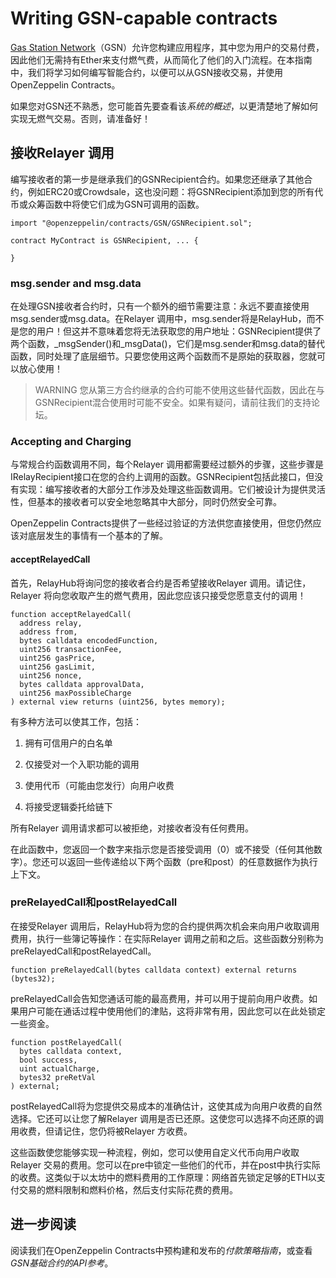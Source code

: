 # Writing GSN-capable contracts
[Gas Station Network](https://gsn.openzeppelin.com/)（GSN）允许您构建应用程序，其中您为用户的交易付费，因此他们无需持有Ether来支付燃气费，从而简化了他们的入门流程。在本指南中，我们将学习如何编写智能合约，以便可以从GSN接收交易，并使用OpenZeppelin Contracts。

如果您对GSN还不熟悉，您可能首先要查看该*系统的概述*，以更清楚地了解如何实现无燃气交易。否则，请准备好！

## 接收Relayer 调用
编写接收者的第一步是继承我们的GSNRecipient合约。如果您还继承了其他合约，例如ERC20或Crowdsale，这也没问题：将GSNRecipient添加到您的所有代币或众筹函数中将使它们成为GSN可调用的函数。
```
import "@openzeppelin/contracts/GSN/GSNRecipient.sol";

contract MyContract is GSNRecipient, ... {

}
```

### msg.sender and msg.data
在处理GSN接收者合约时，只有一个额外的细节需要注意：永远不要直接使用msg.sender或msg.data。在Relayer 调用中，msg.sender将是RelayHub，而不是您的用户！但这并不意味着您将无法获取您的用户地址：GSNRecipient提供了两个函数，_msgSender()和_msgData()，它们是msg.sender和msg.data的替代函数，同时处理了底层细节。只要您使用这两个函数而不是原始的获取器，您就可以放心使用！

> WARNING
您从第三方合约继承的合约可能不使用这些替代函数，因此在与GSNRecipient混合使用时可能不安全。如果有疑问，请前往我们的支持论坛。

### Accepting and Charging
与常规合约函数调用不同，每个Relayer 调用都需要经过额外的步骤，这些步骤是IRelayRecipient接口在您的合约上调用的函数。GSNRecipient包括此接口，但没有实现：编写接收者的大部分工作涉及处理这些函数调用。它们被设计为提供灵活性，但基本的接收者可以安全地忽略其中大部分，同时仍然安全可靠。

OpenZeppelin Contracts提供了一些经过验证的方法供您直接使用，但您仍然应该对底层发生的事情有一个基本的了解。

#### acceptRelayedCall
首先，RelayHub将询问您的接收者合约是否希望接收Relayer 调用。请记住， Relayer 将向您收取产生的燃气费用，因此您应该只接受您愿意支付的调用！
```
function acceptRelayedCall(
  address relay,
  address from,
  bytes calldata encodedFunction,
  uint256 transactionFee,
  uint256 gasPrice,
  uint256 gasLimit,
  uint256 nonce,
  bytes calldata approvalData,
  uint256 maxPossibleCharge
) external view returns (uint256, bytes memory);
```

有多种方法可以使其工作，包括：

1. 拥有可信用户的白名单

2. 仅接受对一个入职功能的调用

3. 使用代币（可能由您发行）向用户收费

4. 将接受逻辑委托给链下

所有Relayer 调用请求都可以被拒绝，对接收者没有任何费用。

在此函数中，您返回一个数字来指示您是否接受调用（0）或不接受（任何其他数字）。您还可以返回一些传递给以下两个函数（pre和post）的任意数据作为执行上下文。

### preRelayedCall和postRelayedCall
在接受Relayer 调用后，RelayHub将为您的合约提供两次机会来向用户收取调用费用，执行一些簿记等操作：在实际Relayer 调用之前和之后。这些函数分别称为preRelayedCall和postRelayedCall。

```
function preRelayedCall(bytes calldata context) external returns (bytes32);
```

preRelayedCall会告知您通话可能的最高费用，并可以用于提前向用户收费。如果用户可能在通话过程中使用他们的津贴，这将非常有用，因此您可以在此处锁定一些资金。

```
function postRelayedCall(
  bytes calldata context,
  bool success,
  uint actualCharge,
  bytes32 preRetVal
) external;
```

postRelayedCall将为您提供交易成本的准确估计，这使其成为向用户收费的自然选择。它还可以让您了解Relayer 调用是否已还原。这使您可以选择不向还原的调用收费，但请记住，您仍将被Relayer 方收费。

这些函数使您能够实现一种流程，例如，您可以使用自定义代币向用户收取Relayer 交易的费用。您可以在pre中锁定一些他们的代币，并在post中执行实际的收费。这类似于以太坊中的燃料费用的工作原理：网络首先锁定足够的ETH以支付交易的燃料限制和燃料价格，然后支付实际花费的费用。

## 进一步阅读
阅读我们在OpenZeppelin Contracts中预构建和发布的*付款策略指南*，或查看*GSN基础合约的API参考*。